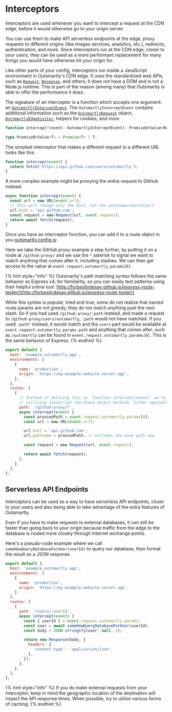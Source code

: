 # Interceptors

Interceptors are used whenever you want to intercept a request at the CDN edge, before it would otherwise go to your origin server.

You can use them to make API serverless endpoints at the edge, proxy requests to different origins (like images services, analytics, etc.), redirects, authentication, and more. Since interceptors run at the CDN edge, closer to your users, they can be used as a more performant replacement for many things you would have otherwise hit your origin for.

Like other parts of your config, interceptors run inside a JavaScript environment in Outsmartly's CDN edge. It uses the standardized web APIs, such as [`Request`](https://developer.mozilla.org/en-US/docs/Web/API/Request), [`Response`](https://developer.mozilla.org/en-US/docs/Web/API/Response), and others; it does not have a DOM and is not a Node.js runtime. This is part of the reason \(among many\) that Outsmartly is able to offer the performance it does.

The signature of an interceptor is a function which accepts one argument: an [`OutsmartlyInterceptEvent`](reference-guide/OutsmartlyInterceptEvent.md). The `OutsmartlyInterceptEvent` contains additional information such as the [`OutsmartlyRequest`](reference-guide/outsmartlyrequest.md) object, [`OutsmartlyEdgeVisitor`](reference-guide/OutsmartlyEdgeVisitor.md), helpers for cookies, and more.

```typescript
function intercept?(event: OutsmartlyInterceptEvent): PromiseOrValue<Response>;

type PromiseOrValue<T> = Promise<T> | T;
```

The simplest interceptor that makes a different request to a different URL looks like this:

```javascript
function intercept(event) {
  return fetch('https://api.github.com/users/outsmartly');
}
```

A more complex example might be proxying the entire request to GitHub instead:

```javascript
async function intercept(event) {
  const url = new URL(event.url);
  // This will change only the host, not the pathname/search/port
  url.host = 'api.github.com';
  const request = new Request(url, event.request);
  return await fetch(request);
}
```

Once you have an interceptor function, you can add it to a route object in you [outsmartly.config.js](reference-guide/outsmartly.config.js.md):

Here we take the GitHub proxy example a step further, by putting it on a route at `/github-proxy/` and we use the `*` asterisk to signal we want to match anything that comes after it, including slashes. We can then get access to the value at `event.request.outsmartly.params[0]`.

{% hint style="info" %}
Outsmartly's path matching syntax follows the same behavior as Express v4, for familiarity, so you can easily test patterns using their helpful online tool: [http://forbeslindesay.github.io/express-route-tester/](http://forbeslindesay.github.io/express-route-tester/)

While this syntax is popular, tried and true, some do not realize that named route params are not greedy; they do not match anything past the next slash. So if you had used `/github-proxy/:path` instead, and made a request to `/github-proxy/users/outsmartly`, `:path` would not have matched. If you used `:path*` instead, it would match and the `users` part would be available at `event.request.outsmartly.params.path` and anything that comes after, such as `/outsmartly` can be found in `event.request.outsmartly.params[0]`. This is the same behavior of Express.
{% endhint %}

```javascript
export default {
  host: 'example.outsmartly.app',
  environments: [
    {
      name: 'production',
      origin: 'https://my-example-website.vercel.app',
    },
  ],
  routes: [
    {
      // Instead of defining this as 'function intercept(event)' we're
      // utilizing JavaScript shorthand object methods. Either approach works.
      path: '/github-proxy/*',
      async intercept(event) {
        const proxiedPath = event.request.outsmartly.params[0];
        const url = new URL(event.url);

        url.host = 'api.github.com';
        url.pathname = proxiedPath; // excludes the base path now

        const request = new Request(url, event.request);

        return await fetch(request);
      },
    },
  ],
};
```

## Serverless API Endpoints

Interceptors can be used as a way to have serverless API endpoints, closer to your users and also being able to take advantage of the extra features of Outsmartly.

Even if you have to make requests to external databases, it can still be faster than going back to your origin because traffic from the edge to the database is routed more closely through Internet exchange points.

Here's a pseudo-code example where we call `someHowQueryDatabaseForUser(userId)` to query our database, then format the result as a JSON response.

```javascript
export default {
  host: 'example.outsmartly.app',
  environments: [
    {
      name: 'production',
      origin: 'https://my-example-website.vercel.app',
    },
  ],
  routes: [
    {
      path: '/users/:userId',
      async intercept(event) {
        const { userId } = event.request.outsmartly.params;
        const user = await someHowQueryDatabaseForUser(userId);
        const body = JSON.stringify(user, null, 2);

        return new Response(body, {
          headers: {
            'content-type': 'application/json',
          },
        });
      },
    },
  ],
};
```

{% hint style="info" %}
If you do make external requests from your interceptor, keep in mind the geographic location of the destination will impact the API response times. When possible, try to utilize various forms of caching.
{% endhint %}

